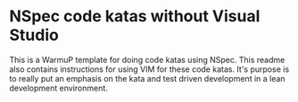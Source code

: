 NSpec code katas without Visual Studio
=========

This is a WarmuP template for doing code katas using NSpec. This readme also contains instructions for using VIM
for these code katas.  It's purpose is to really put an emphasis on the kata and test driven development in a lean 
development environment.



